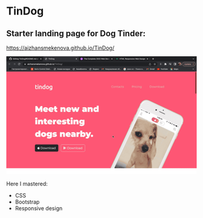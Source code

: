 # TinDog
## Starter landing page for Dog Tinder:

https://aizhansmekenova.github.io/TinDog/


![tindog](https://github.com/AizhanSmekenova/TinDog/blob/main/tindog.gif)

Here I mastered:
* CSS
* Bootstrap
* Responsive design




